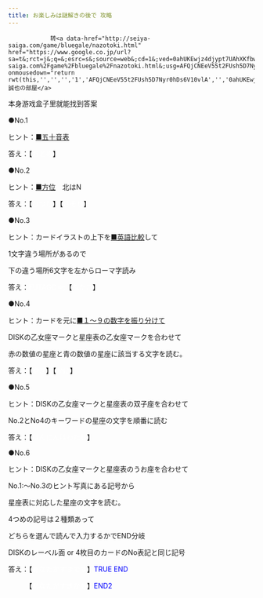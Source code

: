 ```yaml
---
title: お楽しみは謎解きの後で 攻略
---
```


                转<a data-href="http://seiya-saiga.com/game/bluegale/nazotoki.html" href="https://www.google.co.jp/url?sa=t&;rct=j&;q=&;esrc=s&;source=web&;cd=1&;ved=0ahUKEwjz4djypt7UAhXKfbwKHbepA9MQFggnMAA&;url=http%3A%2F%2Fseiya-saiga.com%2Fgame%2Fbluegale%2Fnazotoki.html&;usg=AFQjCNEeV55t2FUsh5D7Nyr0hDs6V10vlA" onmousedown="return rwt(this,'','','','1','AFQjCNEeV55t2FUsh5D7Nyr0hDs6V10vlA','','0ahUKEwjz4djypt7UAhXKfbwKHbepA9MQFggnMAA','','',event)">誠也の部屋</a>



本身游戏盒子里就能找到答案



●No.1　

ヒント：<a href="http://seiya-saiga.com/game/bluegale/nazotoki_hint1.JPG">■五十音表</a>　

答え：【<font color="#ffffff">おとめ</font>】



●No.2　

ヒント：<a href="http://seiya-saiga.com/game/bluegale/nazotoki_hint2.JPG">■方位</a>　北はN　

答え：【<font color="#ffffff">ひつじ</font>】【<font color="#ffffff">さそり</font>】



●No.3　

ヒント：カードイラストの上下を<a href="http://seiya-saiga.com/game/bluegale/nazotoki_hint3.JPG">■英語比較</a>して

1文字違う場所があるので

下の違う場所6文字を左からローマ字読み

答え：<font color="#ffffff">FUTAGO⇒;</font>【<font color="#ffffff">ふたご</font>】



●No.4　

ヒント：カードを元に<a href="http://seiya-saiga.com/game/bluegale/nazotoki_hint4.JPG">■１～９の数字を振り分けて</a>

DISKの乙女座マークと星座表の乙女座マークを合わせて

赤の数値の星座と青の数値の星座に該当する文字を読む。



答え：【<font color="#ffffff">やぎ</font>】【<font color="#ffffff">かに</font>】



●No.5　

ヒント：DISKの乙女座マークと星座表の双子座を合わせて

No.2とNo4のキーワードの星座の文字を順番に読む

答え：【<font color="#ffffff">はんにんはわたし</font>】



●No.6

ヒント：DISKの乙女座マークと星座表のうお座を合わせて

No.1:～No.3のヒント写真にある記号から

星座表に対応した星座の文字を読む。

4つめの記号は２種類あって

どちらを選んで読んで入力するかでEND分岐

DISKのレーベル面 or 4枚目のカードのNo表記と同じ記号

答え：【<font color="#ffffff">あなたがすきです</font>】<font color="#0000ff">TRUE END</font>

　　　【<font color="#ffffff">あなたがすきかも</font>】<font color="#0000ff">END2　</font>


              
